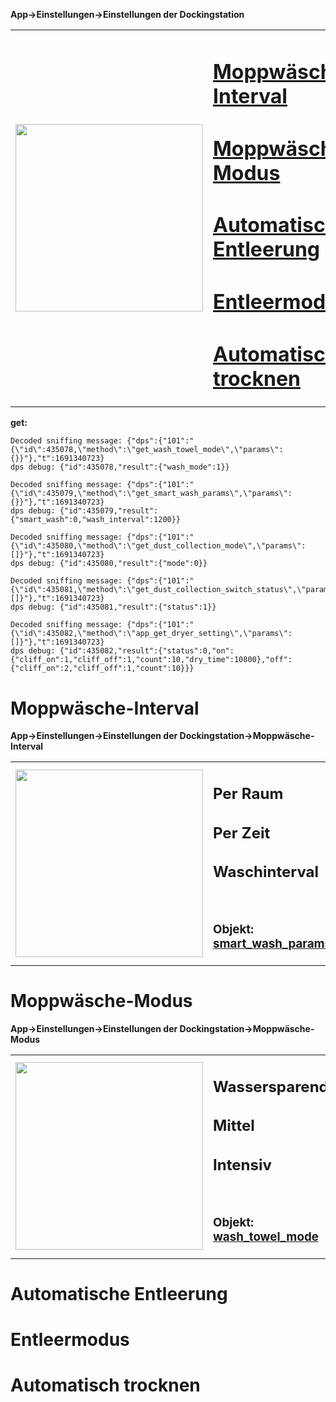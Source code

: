 **App->Einstellungen->Einstellungen der Dockingstation**

<table><tr>
<td align="center" width="450px">
<img src="https://github.com/SpacerX/RoborockApp.Sniffing/blob/main/screenshots/dock-einstellungen.png" width="300px"/>
</td>
<td valign="top" width="500px">

# [Moppwäsche-Interval](#moppwäsche-interval-1)
# [Moppwäsche-Modus](#moppwäsche-modus-1)
# [Automatische Entleerung](#automatische-entleerung-1)
# [Entleermodus](#entleermodus-1)
# [Automatisch trocknen](#automatisch-trocknen-1)
</td>
</tr></table>

**get:**

    Decoded sniffing message: {"dps":{"101":"{\"id\":435078,\"method\":\"get_wash_towel_mode\",\"params\":{}}"},"t":1691340723}
    dps debug: {"id":435078,"result":{"wash_mode":1}}

    Decoded sniffing message: {"dps":{"101":"{\"id\":435079,\"method\":\"get_smart_wash_params\",\"params\":{}}"},"t":1691340723}
    dps debug: {"id":435079,"result":{"smart_wash":0,"wash_interval":1200}}

    Decoded sniffing message: {"dps":{"101":"{\"id\":435080,\"method\":\"get_dust_collection_mode\",\"params\":[]}"},"t":1691340723}
    dps debug: {"id":435080,"result":{"mode":0}}

    Decoded sniffing message: {"dps":{"101":"{\"id\":435081,\"method\":\"get_dust_collection_switch_status\",\"params\":[]}"},"t":1691340723}
    dps debug: {"id":435081,"result":{"status":1}}

    Decoded sniffing message: {"dps":{"101":"{\"id\":435082,\"method\":\"app_get_dryer_setting\",\"params\":[]}"},"t":1691340723}
    dps debug: {"id":435082,"result":{"status":0,"on":{"cliff_on":1,"cliff_off":1,"count":10,"dry_time":10800},"off":{"cliff_on":2,"cliff_off":1,"count":10}}}

# Moppwäsche-Interval
**App->Einstellungen->Einstellungen der Dockingstation->Moppwäsche-Interval**
<table><tr>
<td align="center" width="450px">
<img src="https://github.com/SpacerX/RoborockApp.Sniffing/blob/main/screenshots/moppwasch-interval.png" width="300px"/>
</td>
<td valign="top" width="500px">

## Per Raum
## Per Zeit
## Waschinterval
<br>

### Objekt: [smart_wash_params](Objekte#smart_wash_params)
</td>
</tr></table>

# Moppwäsche-Modus
**App->Einstellungen->Einstellungen der Dockingstation->Moppwäsche-Modus**
<table><tr>
<td align="center" width="450px">
<img src="https://github.com/SpacerX/RoborockApp.Sniffing/blob/main/screenshots/moppwasch-modus.png" width="300px"/>
</td>
<td valign="top" width="500px">

## Wassersparend
## Mittel
## Intensiv
<br>

### Objekt: [wash_towel_mode]()
</td>
</tr></table>

# Automatische Entleerung

# Entleermodus

# Automatisch trocknen
